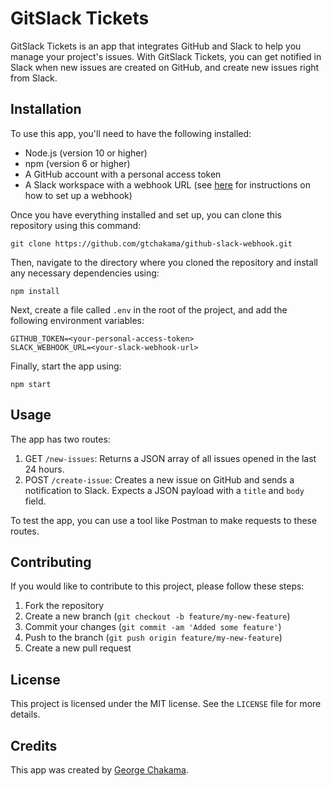 # GitSlack Tickets

GitSlack Tickets is an app that integrates GitHub and Slack to help you manage your project's issues. With GitSlack Tickets, you can get notified in Slack when new issues are created on GitHub, and create new issues right from Slack.

## Installation

To use this app, you'll need to have the following installed:

- Node.js (version 10 or higher)
- npm (version 6 or higher)
- A GitHub account with a personal access token
- A Slack workspace with a webhook URL (see [here](https://api.slack.com/messaging/webhooks) for instructions on how to set up a webhook)

Once you have everything installed and set up, you can clone this repository using this command:

```
git clone https://github.com/gtchakama/github-slack-webhook.git
```

Then, navigate to the directory where you cloned the repository and install any necessary dependencies using:

```
npm install
```

Next, create a file called `.env` in the root of the project, and add the following environment variables:

```
GITHUB_TOKEN=<your-personal-access-token>
SLACK_WEBHOOK_URL=<your-slack-webhook-url>
```

Finally, start the app using:

```
npm start
```

## Usage

The app has two routes:

1. GET `/new-issues`: Returns a JSON array of all issues opened in the last 24 hours.
2. POST `/create-issue`: Creates a new issue on GitHub and sends a notification to Slack. Expects a JSON payload with a `title` and `body` field.

To test the app, you can use a tool like Postman to make requests to these routes.

## Contributing

If you would like to contribute to this project, please follow these steps:

1. Fork the repository
2. Create a new branch (`git checkout -b feature/my-new-feature`)
3. Commit your changes (`git commit -am 'Added some feature'`)
4. Push to the branch (`git push origin feature/my-new-feature`)
5. Create a new pull request

## License

This project is licensed under the MIT license. See the `LICENSE` file for more details.

## Credits

This app was created by [George Chakama](https://twitter.com/gtchakama).